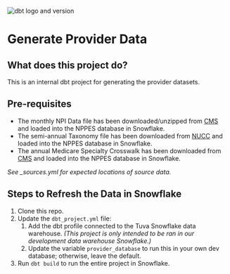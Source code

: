 ![dbt logo and version](https://img.shields.io/static/v1?logo=dbt&label=dbt-version&message=1.3.x&color=orange)

# Generate Provider Data

## What does this project do?

This is an internal dbt project for generating the provider datasets.

## Pre-requisites
  * The monthly NPI Data file has been downloaded/unzipped from [CMS](https://download.cms.gov/nppes/NPI_Files.html)
    and loaded into the NPPES database in Snowflake.
  * The semi-annual Taxonomy file has been downloaded from [NUCC](https://nucc.org/index.php/code-sets-mainmenu-41/provider-taxonomy-mainmenu-40/csv-mainmenu-57) 
    and loaded into the NPPES database in Snowflake.
  * The annual Medicare Specialty Crosswalk has been downloaded from [CMS](https://data.cms.gov/provider-characteristics/medicare-provider-supplier-enrollment/medicare-provider-and-supplier-taxonomy-crosswalk)
    and loaded into the NPPES database in Snowflake.

*See _sources.yml for expected locations of source data.*

## Steps to Refresh the Data in Snowflake
1. Clone this repo.
2. Update the `dbt_project.yml` file:
   1. Add the dbt profile connected to the Tuva Snowflake data warehouse. 
      *(This project is only intended to be ran in our development data warehouse Snowflake.)*
   2. Update the variable `provider_database` to run this in your own dev database; otherwise, leave the default.
3. Run `dbt build` to run the entire project in Snowflake.
